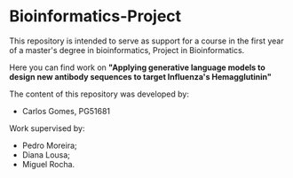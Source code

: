 # Bioinformatics-Project
This repository is intended to serve as support for a course in the first year of a master's degree in bioinformatics, Project in Bioinformatics.

Here you can find work on **"Applying generative language models to design new antibody sequences to target Influenza's Hemagglutinin"**

The content of this repository was developed by: 
- Carlos Gomes, PG51681


Work supervised by: 
- Pedro Moreira; 
- Diana Lousa;
- Miguel Rocha.
